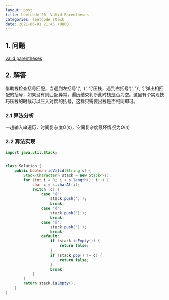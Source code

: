 ```yaml
---
layout: post
title: Leetcode 20. Valid Parentheses
categories: leetcode stack
date: 2021-06-01 21:45 +0800
---
```

## 1. 问题
[valid parentheses](https://leetcode.com/problems/valid-parentheses/)

## 2. 解答

借助栈检查括号匹配，当遇到左括号'$($', '\{', '['压栈，遇到右括号'$)$', '\}', ']'弹出相匹配的括号，如果没有则匹配异常，遍历结束判断此时栈是否为空。这里有个实现技巧压栈的时候可以压入对偶的括号，这样只需要出栈是否相同即可。

### 2.1 算法分析

一趟输入串遍历，时间复杂度$O(n)$，空间复杂度最坏情况为$O(n)$

### 2.2 算法实现
```java
import java.util.Stack;


class Solution {
    public boolean isValid(String s) {
        Stack<Character> stack = new Stack<>();
        for (int i = 0; i < s.length(); i++) {
            char c = s.charAt(i);
            switch (c) {
                case '(':
                    stack.push(')');
                    break;
                case '{':
                    stack.push('}');
                    break;
                case '[':
                    stack.push(']');
                    break;
                default:
                    if (stack.isEmpty()) {
                        return false;
                    }
                    if (stack.pop() != c) {
                        return false;
                    }
                    break;
            }
        }
        return stack.isEmpty();
    }
}
```
